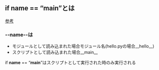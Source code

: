 ## if __name__ == “__main__”とは
[参考](https://aiacademy.jp/media/?p=1478)

### --name--は
- モジュールとして読み込まれた場合モジュール名(hello.pyの場合__hello__)
- スクリプトとして読み込まれた場合__main__

if __name__ == “__main__”はスクリプトとして実行された時のみ実行される

